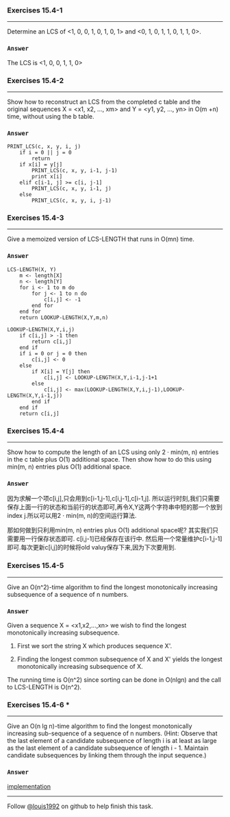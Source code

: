 ### Exercises 15.4-1
***
Determine an LCS of <1, 0, 0, 1, 0, 1, 0, 1> and <0, 1, 0, 1, 1, 0, 1, 1, 0>.
### `Answer`
The LCS is <1, 0, 0, 1, 1, 0>



### Exercises 15.4-2
***
Show how to reconstruct an LCS from the completed c table and the original sequences X =<x1, x2, ..., xm> and Y = <y1, y2, ..., yn> in O(m +n) time, without using the b table.
### `Answer`

	PRINT_LCS(c, x, y, i, j)
		if i = 0 || j = 0
			return
		if x[i] = y[j]
			PRINT_LCS(c, x, y, i-1, j-1)
			print x[i]
		elif c[i-1, j] >= c[i, j-1]
			PRINT_LCS(c, x, y, i-1, j)
		else
			PRINT_LCS(c, x, y, i, j-1)

### Exercises 15.4-3
***
Give a memoized version of LCS-LENGTH that runs in O(mn) time.

### `Answer`

	LCS-LENGTH(X, Y)
		m <- length[X]
		n <- length[Y]
		for i <- 1 to m do
			for j <- 1 to n do
				c[i,j] <- -1
			end for
		end for
		return LOOKUP-LENGTH(X,Y,m,n)
		
	LOOKUP-LENGTH(X,Y,i,j)
		if c[i,j] > -1 then
			return c[i,j]
		end if
		if i = 0 or j = 0 then
			c[i,j] <- 0
		else
			if X[i] = Y[j] then
				c[i,j] <- LOOKUP-LENGTH(X,Y,i-1,j-1+1
			else
				c[i,j] <- max(LOOKUP-LENGTH(X,Y,i,j-1),LOOKUP-LENGTH(X,Y,i-1,j))
			end if
		end if
		return c[i,j]
		
### Exercises 15.4-4
***
Show how to compute the length of an LCS using only 2 · min(m, n) entries in the c table plus O(1) additional space. Then show how to do this using min(m, n) entries plus O(1) additional space.

### `Answer`
因为求解一个项c[i,j],只会用到c[i-1,j-1],c[i,j-1],c[i-1,j]. 所以运行时刻,我们只需要保存上面一行的状态和当前行的状态即可,再令X,Y这两个字符串中短的那一个放到index j.所以可以用2 · min(m, n)的空间运行算法.

那如何做到只利用min(m, n) entries plus O(1) additional space呢? 其实我们只需要用一行保存状态即可. c[i,j-1]已经保存在该行中. 然后用一个常量维护c[i-1,j-1]即可.每次更新c[i,j]的时候将old valuy保存下来,因为下次要用到.
			
### Exercises 15.4-5
***
Give an O(n^2)-time algorithm to find the longest monotonically increasing subsequence of a sequence of n numbers.### `Answer`
Given a sequence X = <x1,x2,...,xn> we wish to find the longest monotonically increasing subsequence. 

1. First we sort the string X which produces sequence X'.

2. Finding the longest common subsequence of X and X' yields the longest monotonically increasing subsequence of X.

The running time is O(n^2) since sorting can be done in O(nlgn) and the call to LCS-LENGTH is O(n^2). 

### Exercises 15.4-6 *
***
Give an O(n lg n)-time algorithm to find the longest monotonically increasing sub-sequence of a sequence of n numbers. (Hint: Observe that the last element of a candidate subsequence of length i is at least as large as the last element of a candidate subsequence of length i - 1. Maintain candidate subsequences by linking them through the input sequence.)### `Answer`[implementation](./lincrs.cpp)
***
Follow [@louis1992](https://github.com/gzc) on github to help finish this task.

